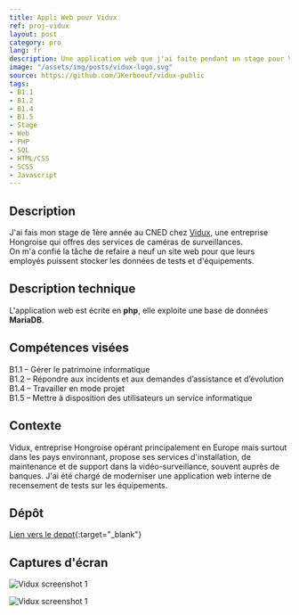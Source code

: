 ```yaml
---
title: Appli Web pour Vidux
ref: proj-vidux
layout: post
category: pro
lang: fr
description: Une application web que j'ai faite pendant un stage pour Vidux en Hongrie
image: "/assets/img/posts/vidux-logo.svg"
source: https://github.com/JKerboeuf/vidux-public
tags:
- B1.1
- B1.2
- B1.4
- B1.5
- Stage
- Web
- PHP
- SQL
- HTML/CSS
- SCSS
- Javascript
---
```


## Description

J'ai fais mon stage de 1ère année au CNED chez [Vidux](https://vidux.net/), une entreprise Hongroise qui offres des services de caméras de surveillances.  
On m'a confié la tâche de refaire a neuf un site web pour que leurs employés puissent stocker les données de tests et d'équipements.  

## Description technique

L'application web est écrite en **php**, elle exploite une base de données **MariaDB**.

## Compétences visées

B1.1 – Gérer le patrimoine informatique  
B1.2 – Répondre aux incidents et aux demandes d’assistance et d’évolution  
B1.4 – Travailler en mode projet  
B1.5 – Mettre à disposition des utilisateurs un service informatique

## Contexte

Vidux, entreprise Hongroise opérant principalement en Europe mais surtout dans les pays environnant, propose ses services d'installation, de maintenance et de support dans la vidéo-surveillance, souvent auprès de banques.
J'ai été chargé de moderniser une application web interne de recensement de tests sur les équipements.

## Dépôt

[Lien vers le depot](https://github.com/JKerboeuf/vidux-public){:target="_blank"}

## Captures d'écran

![Vidux screenshot 1](https://i.imgur.com/5amI3Sb.png)

![Vidux screenshot 1](https://i.imgur.com/pX0w2jF.png)
